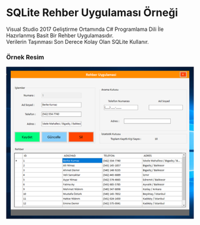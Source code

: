 # SQLite Rehber Uygulaması Örneği

Visual Studio 2017 Geliştirme Ortamında C# Programlama Dili İle Hazırlanmış Basit Bir Rehber Uygulamasıdır.<br />
Verilerin Taşınması Son Derece Kolay Olan SQLite Kullanır.

### Örnek Resim

![Resim1](https://github.com/berkekurnaz/CSharpExamples/blob/master/SQLite_Rehber_Ornek/Rsm.png) <br />

